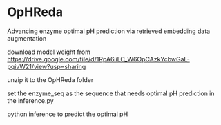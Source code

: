 # OpHReda
Advancing enzyme optimal pH prediction via retrieved embedding data augmentation

download model weight from 
https://drive.google.com/file/d/1RpA6iiLC_W6OpCAzkYcbwGaL-pqivW21/view?usp=sharing

unzip it to the OpHReda folder

set the enzyme_seq as the sequence that needs optimal pH prediction in the inference.py

python inference to predict the optimal pH
